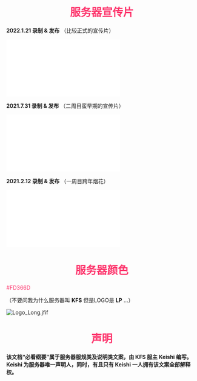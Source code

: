# <div align="center"><font color=#FD366D>服务器宣传片</font></div>
 **2022.1.21 录制 & 发布** （比较正式的宣传片）  
<iframe src="//player.bilibili.com/player.html?aid=210814594&bvid=BV1Sa41127oy&cid=488806928&page=1" scrolling="no" border="0" frameborder="no" framespacing="0" allowfullscreen="true"> </iframe>

 **2021.7.31 录制 & 发布** （二周目蛮早期的宣传片）  
<iframe src="//player.bilibili.com/player.html?aid=377070368&bvid=BV1zo4y1S756&cid=380073477&page=1" scrolling="no" border="0" frameborder="no" framespacing="0" allowfullscreen="true"> </iframe>

 **2021.2.12 录制 & 发布** （一周目跨年烟花）  
<iframe src="//player.bilibili.com/player.html?aid=886653979&bvid=BV1hK4y1n7TE&cid=296564829&page=1" scrolling="no" border="0" frameborder="no" framespacing="0" allowfullscreen="true"> </iframe>

# <div align="center"><font color=#FD366D>服务器颜色</font></div>
<font color=#FD366D>#FD366D</font>

（不要问我为什么服务器叫 **KFS** 但是LOGO是 **LP** …）

![Logo_Long.jfif](/img/Logo_Long.jfif)

# <div align="center"><font color=#FD366D>声明</font></div>
**该文档“必看纲要”属于服务器服规类及说明类文案，由 KFS 服主 Keishi 编写。Keishi 为服务器唯一声明人，同时，有且只有 Keishi 一人拥有该文案全部解释权。**